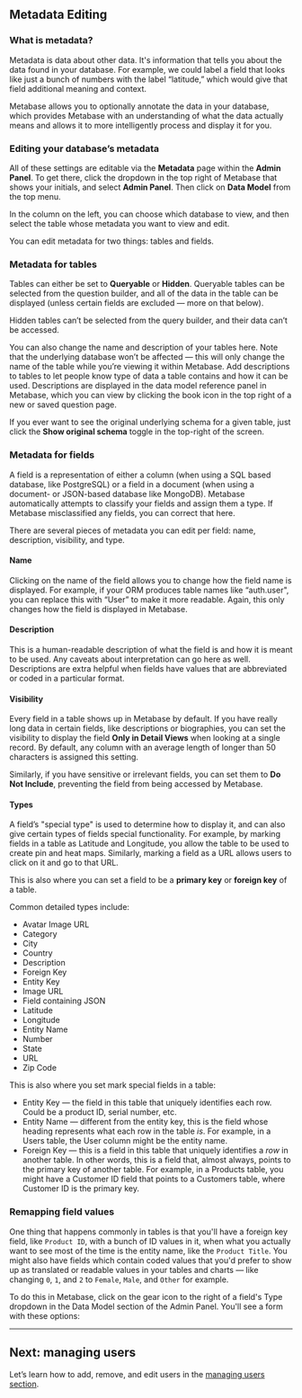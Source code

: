
## Metadata Editing

### What is metadata?
Metadata is data about other data. It's information that tells you about the data found in your database. For example, we could label a field that looks like just a bunch of numbers with the label “latitude,” which would give that field additional meaning and context.

Metabase allows you to optionally annotate the data in your database, which provides Metabase with an understanding of what the data actually means and allows it to more intelligently process and display it for you.

### Editing your database’s metadata
All of these settings are editable via the **Metadata** page within the **Admin Panel**. To get there, click the dropdown in the top right of Metabase that shows your initials, and select **Admin Panel**. Then click on **Data Model** from the top menu.

In the column on the left, you can choose which database to view, and then select the table whose metadata you want to view and edit.

You can edit metadata for two things: tables and fields.

### Metadata for tables
Tables can either be set to **Queryable** or **Hidden**. Queryable tables can be selected from the question builder, and all of the data in the table can be displayed (unless certain fields are excluded — more on that below).

Hidden tables can’t be selected from the query builder, and their data can’t be accessed.

You can also change the name and description of your tables here. Note that the underlying database won’t be affected — this will only change the name of the table while you’re viewing it within Metabase. Add descriptions to tables to let people know type of data a table contains and how it can be used. Descriptions are displayed in the data model reference panel in Metabase, which you can view by clicking the book icon in the top right of a new or saved question page.

If you ever want to see the original underlying schema for a given table, just click the **Show original schema** toggle in the top-right of the screen.


### Metadata for fields

A field is a representation of either a column (when using a SQL based database, like PostgreSQL) or a field in a document (when using a document- or JSON-based database like MongoDB). Metabase automatically attempts to classify your fields and assign them a type. If Metabase misclassified any fields, you can correct that here.

There are several pieces of metadata you can edit per field: name, description, visibility, and type.

#### Name

Clicking on the name of the field allows you to change how the field name is displayed. For example, if your ORM produces table names like “auth.user", you can replace this with “User” to make it more readable. Again, this only changes how the field is displayed in Metabase.

#### Description

This is a human-readable description of what the field is and how it is meant to be used. Any caveats about interpretation can go here as well. Descriptions are extra helpful when fields have values that are abbreviated or coded in a particular format.

#### Visibility

Every field in a table shows up in Metabase by default. If you have really long data in certain fields, like descriptions or biographies, you can set the visibility to display the field **Only in Detail Views** when looking at a single record. By default, any column with an average length of longer than 50 characters is assigned this setting.

Similarly, if you have sensitive or irrelevant fields, you can set them to **Do Not Include**, preventing the field from being accessed by Metabase.

#### Types

A field’s "special type" is used to determine how to display it, and can also give certain types of fields special functionality. For example, by marking fields in a table as Latitude and Longitude, you allow the table to be used to create pin and heat maps. Similarly, marking a field as a URL allows users to click on it and go to that URL.

This is also where you can set a field to be a **primary key** or **foreign key** of a table.

Common detailed types include:

* Avatar Image URL
* Category
* City
* Country
* Description
* Foreign Key
* Entity Key
* Image URL
* Field containing JSON
* Latitude
* Longitude
* Entity Name
* Number
* State
* URL
* Zip Code

This is also where you set mark special fields in a table:

* Entity Key — the field in this table that uniquely identifies each row. Could be a product ID, serial number, etc.
* Entity Name — different from the entity key, this is the field whose heading represents what each row in the table *is*. For example, in a Users table, the User column might be the entity name.
* Foreign Key — this is a field in this table that uniquely identifies a *row* in another table. In other words, this is a field that, almost always, points to the primary key of another table. For example, in a Products table, you might have a Customer ID field that points to a Customers table, where Customer ID is the primary key.

### Remapping field values
One thing that happens commonly in tables is that you'll have a foreign key field, like `Product ID`, with a bunch of ID values in it, when what you actually want to see most of the time is the entity name, like the `Product Title`. You might also have fields which contain coded values that you'd prefer to show up as translated or readable values in your tables and charts — like changing `0`, `1`, and `2` to `Female`, `Male`, and `Other` for example.

To do this in Metabase, click on the gear icon to the right of a field's Type dropdown in the Data Model section of the Admin Panel. You'll see a form with these options:

---

## Next: managing users
Let’s learn how to add, remove, and edit users in the [managing users section](04-managing-users.md).
